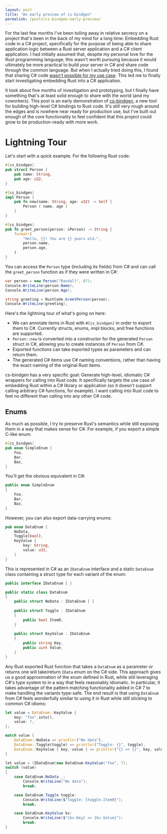 ```yaml
---
layout: post
title: "An early preview of cs-bindgen"
permalink: /posts/cs-bindgen-early-preview/
---
```


For the last few months I've been toiling away in relative secrecy on a project that's been in the back of my mind for a long time: Embedding Rust code in a C# project, specifically for the purpose of being able to share application logic between a Rust server application and a C# client application. I had initially assumed that, despite my personal love for the Rust programming language, this wasn't worth pursuing because it would ultimately be more practical to build your server in C# and share code through the common language. But when I actually tried doing this, I found that sharing C# code [wasn't possible for my use case](https://randompoison.github.io/posts/sharing-with-unity/). This led me to finally start investigating embedding Rust into a C# application.

It took about five months of investigation and prototyping, but I finally have something that's at least solid enough to share with the world (and my coworkers). This post is an early demonstration of [cs-bindgen](https://github.com/randomPoison/cs-bindgen/), a new tool for building high-level C# bindings to Rust code. It's still very rough around the edges and is nowhere near ready for production use, but I've built out enough of the core functionality to feel confident that this project could grow to be production-ready with more work.

# Lightning Tour

Let's start with a quick example. For the following Rust code:

```rust
#[cs_bindgen]
pub struct Person {
    pub name: String,
    pub age: u32,
}

#[cs_bindgen]
impl Person {
    pub fn new(name: String, age: u32) -> Self {
        Person { name, age }
    }
}

#[cs_bindgen]
pub fn greet_person(person: &Person) -> String {
    format!(
        "Hello, {}! You are {} years old.",
        person.name,
        person.age,
    )
}
```

You can access the `Person` type (including its fields) from C# and can call the `greet_person` function as if they were written in C#:

```csharp
var person = new Person("Randall", 87);
Console.WriteLine(person.Name);
Console.WriteLine(person.Age);

string greeting = RustCode.GreetPerson(person);
Console.WriteLine(greeting);
```

Here's the lightning tour of what's going on here:

* We can annotate items in Rust with `#[cs_bindgen]` in order to export them to C#. Currently structs, enums, impl blocks, and free functions are supported.
* `Person::new` is converted into a constructor for the generated `Person` struct in C#, allowing you to create instances of `Person` from C#.
* Exported functions can take exported types as parameters and can return them.
* The generated C# items use C# naming conventions, rather than having the exact naming of the original Rust items.

cs-bindgen has a very specific goal: Generate high-level, idiomatic C# wrappers for calling into Rust code. It specifically targets the use case of embedding Rust within a C# library or application (so it doesn't support calling arbitrary C# functions, for example). I want calling into Rust code to feel no different than calling into any other C# code.

## Enums

As much as possible, I try to preserve Rust's semantics while still exposing them in a way that makes sense for C#. For example, if you export a simple C-like enum:

```rust
#[cs_bindgen]
pub enum SimpleEnum {
    Foo,
    Bar,
    Baz,
}
```

You'll get the obvious equivalent in C#:

```csharp
public enum SimpleEnum
{
    Foo,
    Bar,
    Baz,
}
```

However, you can also export data-carrying enums:

```rust
pub enum DataEnum {
    NoData,
    Toggle(bool),
    KeyValue {
        key: String,
        value: u32,
    }
}
```

This is represented in C# as an `IDataEnum` interface and a static `DataEnum` class containing a struct type for each variant of the enum:

```csharp
public interface IDataEnum { }

public static class DataEnum
{
    public struct NoData : IDataEnum { }
    
    public struct Toggle : IDataEnum
    {
        public bool Item0;
    }
    
    public struct KeyValue : IDataEnum
    {
        public string Key,
        public uint Value,
    }
}
```

Any Rust exported Rust function that takes a `DataEnum` as a parameter or returns one will take/return `IData` enum on the C# side. This approach gives us a good approximation of the enum defined in Rust, while still leveraging C#'s type system to in a way that feels reasonably idiomatic. In particular, it takes advantage of the pattern matching functionality added in C# 7 to make handling the variants type-safe. The end result is that using `DataEnum` from C# feels wonderfully similar to using it in Rust while still sticking to common C# idioms:

```rust
let value = DataEnum::KeyValue {
    key: "foo".into(),
    value: 7,
};

match value {
    DataEnum::NoData => println!("No data"),
    DataEnum::Toggle(toggle) => println!("Toggle: {}", toggle),
    DataEnum::KeyValue { key, value } => println!("{} => {}", key, value),
}
```

```csharp
let value = (IDataEnum)new DataEnum.KeyValue("foo", 7);
switch (value)
{
    case DataEnum.NoData _:
        Console.WriteLine("No data");
        break;

    case DataEnum.Toggle toggle:
        Console.WriteLine($"Toggle: {toggle.Item0}");
        break;

    case DataEnum.KeyValue kv:
        Console.WriteLine($"{kv.Key} => {kv.Value}");
        break;
}
```